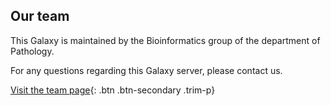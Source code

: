 Our team
--------

This Galaxy is maintained by the Bioinformatics group of the department of Pathology.

For any questions regarding this Galaxy server, please contact us.

[Visit the team page](https://usegalaxy-eu.github.io/erasmusmc/people){: .btn .btn-secondary .trim-p}
